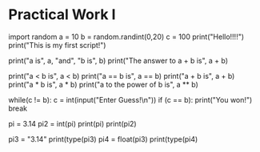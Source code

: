 # Practical Work I
import random
a = 10
b = random.randint(0,20)
c = 100
print("Hello!!!!")
print("This is my first script!")

print("a is", a, "and", "b is", b)
print("The answer to a + b is", a + b)

print("a < b is", a < b)
print("a == b is", a == b)
print("a + b is", a + b)
print("a * b is", a * b)
print("a to the power of b is", a ** b)

while(c != b):
    c = int(input("Enter Guess!\n"))
    if (c == b):
        print("You won!")
        break

pi = 3.14
pi2 = int(pi)
print(pi)
print(pi2)

pi3 = "3.14"
print(type(pi3)
pi4 = float(pi3)
print(type(pi4)
